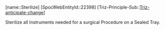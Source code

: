 ﻿---
type: TrizExample
aliases:
- Sterilize
license: CC BY-SA 4.0
copyright: https://github.com/SpocWeb
IsDeleted: false
IsReadOnly: false
Confidential: public
tags: 
- Triz/Principle/Example
---
[name::Sterilize]
[SpocWebEntityId::22398]
[Triz-Principle-Sub::[Triz-anticipate-change](tech/Triz/Sub/Triz-anticipate-change.md)]

Sterilize all Instruments needed for a surgical Procedure on a Sealed Tray.